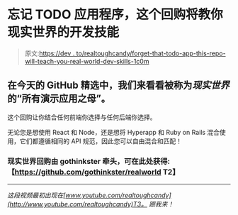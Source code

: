 # 忘记 TODO 应用程序，这个回购将教你现实世界的开发技能

> 原文:[https://dev . to/realtoughcandy/forget-that-todo-app-this-repo-will-teach-you-real-world-dev-skills-1c0m](https://dev.to/realtoughcandy/forget-that-todo-app-this-repo-will-teach-you-real-world-dev-skills-1c0m)

## [](#in-todays-best-of-github-segment-were-taking-a-look-at-the-mother-of-all-demo-apps-known-as-realworld)在今天的 GitHub 精选中，我们来看看被称为*现实世界*的“所有演示应用之母”。

这个回购让你结合任何前端你选择与任何后端你选择。

无论您是想使用 React 和 Node，还是想将 Hyperapp 和 Ruby on Rails 混合使用，它们都遵循相同的 API 规范，因此您可以自由混合和匹配！

### [](#the-realworld-repo-was-spearheaded-by-gothinkster-and-is-available-here-httpsgithubcomgothinksterrealworld)现实世界回购由 gothinkster 牵头，可在此处获得:【https://github.com/gothinkster/realworld T2】

***

*这段视频最初出现在[www.youtube.com/realtoughcandy](http://www.youtube.com/realtoughcandy)T3。
跟我来！*